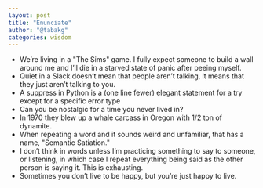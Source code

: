 ```yaml
---
layout: post
title: "Enunciate"
author: "@tabakg"
categories: wisdom
---
```


- We’re living in a "The Sims" game. I fully expect someone to build a wall around me and I’ll die in a starved state of panic after peeing myself.<br>
- Quiet in a Slack doesn’t mean that people aren’t talking, it means that they just aren’t talking to you.<br>
- A suppress in Python is a (one line fewer) elegant statement for a try except for a specific error type<br>
- Can you be nostalgic for a time you never lived in?<br>
- In 1970 they blew up a whale carcass in Oregon with 1/2 ton of dynamite.<br>
- When repeating a word and it sounds weird and unfamiliar, that has a name, "Semantic Satiation."<br>
- I don’t think in words unless I’m practicing something to say to someone, or listening, in which case I repeat everything being said as the other person is saying it. This is exhausting.<br>
- Sometimes you don’t live to be happy, but you’re just happy to live. <br>
